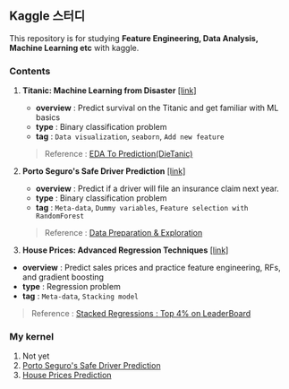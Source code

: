## Kaggle 스터디

This repository is for studying **Feature Engineering, Data Analysis, Machine Learning etc** with kaggle.

### Contents

1. **Titanic: Machine Learning from Disaster** [[link]](https://www.kaggle.com/c/titanic)

   + **overview** : Predict survival on the Titanic and get familiar with ML basics
   + **type** : Binary classification problem
   + **tag** : `Data visualization`, `seaborn`, `Add new feature`

   > Reference : [EDA To Prediction(DieTanic)](https://www.kaggle.com/ash316/eda-to-prediction-dietanic)

2. **Porto Seguro's Safe Driver Prediction** [[link]](https://www.kaggle.com/c/porto-seguro-safe-driver-prediction)

   + **overview** : Predict if a driver will file an insurance claim next year.
   + **type** : Binary classification problem
   + **tag** : `Meta-data`, `Dummy variables`, `Feature selection with RandomForest`

   > Reference : [Data Preparation & Exploration](https://www.kaggle.com/bertcarremans/data-preparation-exploration)

3.  **House Prices: Advanced Regression Techniques** [[link]](https://www.kaggle.com/c/house-prices-advanced-regression-techniques)

   + **overview** : Predict sales prices and practice feature engineering, RFs, and gradient boosting
   + **type** : Regression problem
   + **tag** : `Meta-data`, `Stacking model`

   > Reference : [Stacked Regressions : Top 4% on LeaderBoard ](https://www.kaggle.com/serigne/stacked-regressions-top-4-on-leaderboard/notebook)



### My kernel

1. Not yet
2. [Porto Seguro's Safe Driver Prediction](https://github.com/go1217jo/kaggle_study/blob/master/Porto_Seguro's_Safe_Driver_Prediction.ipynb)
3. [House Prices Prediction](https://github.com/go1217jo/kaggle_study/blob/master/House_Prices_Advanced_Regression.ipynb)

